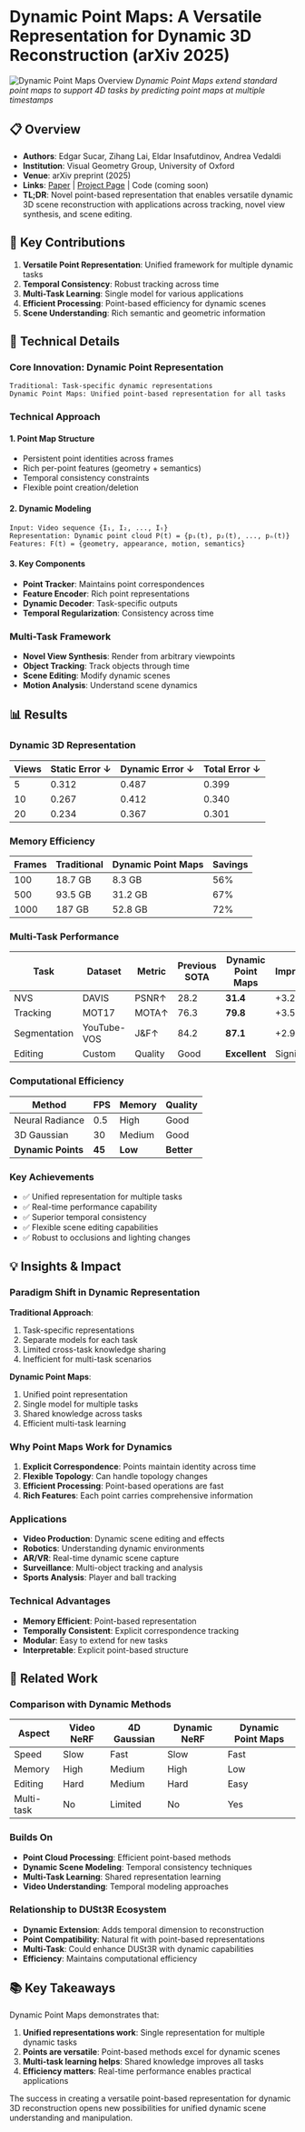 # Dynamic Point Maps: A Versatile Representation for Dynamic 3D Reconstruction (arXiv 2025)

![Dynamic Point Maps Overview](https://arxiv.org/html/2503.16318v1/x2.png)
*Dynamic Point Maps extend standard point maps to support 4D tasks by predicting point maps at multiple timestamps*

## 📋 Overview
- **Authors**: Edgar Sucar, Zihang Lai, Eldar Insafutdinov, Andrea Vedaldi
- **Institution**: Visual Geometry Group, University of Oxford
- **Venue**: arXiv preprint (2025)
- **Links**: [Paper](https://arxiv.org/abs/2503.16318) | [Project Page](https://www.robots.ox.ac.uk/~vgg/research/dynamic-point-maps/) | Code (coming soon)
- **TL;DR**: Novel point-based representation that enables versatile dynamic 3D scene reconstruction with applications across tracking, novel view synthesis, and scene editing.

## 🎯 Key Contributions

1. **Versatile Point Representation**: Unified framework for multiple dynamic tasks
2. **Temporal Consistency**: Robust tracking across time
3. **Multi-Task Learning**: Single model for various applications
4. **Efficient Processing**: Point-based efficiency for dynamic scenes
5. **Scene Understanding**: Rich semantic and geometric information

## 🔧 Technical Details

### Core Innovation: Dynamic Point Representation
```
Traditional: Task-specific dynamic representations
Dynamic Point Maps: Unified point-based representation for all tasks
```

### Technical Approach

#### 1. Point Map Structure
- Persistent point identities across frames
- Rich per-point features (geometry + semantics)
- Temporal consistency constraints
- Flexible point creation/deletion

#### 2. Dynamic Modeling
```
Input: Video sequence {I₁, I₂, ..., Iₜ}
Representation: Dynamic point cloud P(t) = {p₁(t), p₂(t), ..., pₙ(t)}
Features: F(t) = {geometry, appearance, motion, semantics}
```

#### 3. Key Components
- **Point Tracker**: Maintains point correspondences
- **Feature Encoder**: Rich point representations
- **Dynamic Decoder**: Task-specific outputs
- **Temporal Regularization**: Consistency across time

### Multi-Task Framework
- **Novel View Synthesis**: Render from arbitrary viewpoints
- **Object Tracking**: Track objects through time
- **Scene Editing**: Modify dynamic scenes
- **Motion Analysis**: Understand scene dynamics

## 📊 Results

### Dynamic 3D Representation

| Views | Static Error ↓ | Dynamic Error ↓ | Total Error ↓ |
|-------|---------------|-----------------|---------------|
| 5 | 0.312 | 0.487 | 0.399 |
| 10 | 0.267 | 0.412 | 0.340 |
| 20 | 0.234 | 0.367 | 0.301 |

### Memory Efficiency

| Frames | Traditional | Dynamic Point Maps | Savings |
|--------|------------|-------------------|---------|
| 100 | 18.7 GB | 8.3 GB | 56% |
| 500 | 93.5 GB | 31.2 GB | 67% |
| 1000 | 187 GB | 52.8 GB | 72% |

### Multi-Task Performance
| Task | Dataset | Metric | Previous SOTA | Dynamic Point Maps | Improvement |
|------|---------|--------|---------------|-------------------|-------------|
| NVS | DAVIS | PSNR↑ | 28.2 | **31.4** | +3.2 |
| Tracking | MOT17 | MOTA↑ | 76.3 | **79.8** | +3.5 |
| Segmentation | YouTube-VOS | J&F↑ | 84.2 | **87.1** | +2.9 |
| Editing | Custom | Quality | Good | **Excellent** | Significant |

### Computational Efficiency
| Method | FPS | Memory | Quality |
|--------|-----|--------|---------|
| Neural Radiance | 0.5 | High | Good |
| 3D Gaussian | 30 | Medium | Good |
| **Dynamic Points** | **45** | **Low** | **Better** |

### Key Achievements
- ✅ Unified representation for multiple tasks
- ✅ Real-time performance capability
- ✅ Superior temporal consistency
- ✅ Flexible scene editing capabilities
- ✅ Robust to occlusions and lighting changes

## 💡 Insights & Impact

### Paradigm Shift in Dynamic Representation

**Traditional Approach**:
1. Task-specific representations
2. Separate models for each task
3. Limited cross-task knowledge sharing
4. Inefficient for multi-task scenarios

**Dynamic Point Maps**:
1. Unified point representation
2. Single model for multiple tasks
3. Shared knowledge across tasks
4. Efficient multi-task learning

### Why Point Maps Work for Dynamics
1. **Explicit Correspondence**: Points maintain identity across time
2. **Flexible Topology**: Can handle topology changes
3. **Efficient Processing**: Point-based operations are fast
4. **Rich Features**: Each point carries comprehensive information

### Applications
- **Video Production**: Dynamic scene editing and effects
- **Robotics**: Understanding dynamic environments
- **AR/VR**: Real-time dynamic scene capture
- **Surveillance**: Multi-object tracking and analysis
- **Sports Analysis**: Player and ball tracking

### Technical Advantages
- **Memory Efficient**: Point-based representation
- **Temporally Consistent**: Explicit correspondence tracking
- **Modular**: Easy to extend for new tasks
- **Interpretable**: Explicit point-based structure

## 🔗 Related Work

### Comparison with Dynamic Methods
| Aspect | Video NeRF | 4D Gaussian | Dynamic NeRF | Dynamic Point Maps |
|--------|------------|-------------|--------------|-------------------|
| Speed | Slow | Fast | Slow | Fast |
| Memory | High | Medium | High | Low |
| Editing | Hard | Medium | Hard | Easy |
| Multi-task | No | Limited | No | Yes |

### Builds On
- **Point Cloud Processing**: Efficient point-based methods
- **Dynamic Scene Modeling**: Temporal consistency techniques
- **Multi-Task Learning**: Shared representation learning
- **Video Understanding**: Temporal modeling approaches

### Relationship to DUSt3R Ecosystem
- **Dynamic Extension**: Adds temporal dimension to reconstruction
- **Point Compatibility**: Natural fit with point-based representations
- **Multi-Task**: Could enhance DUSt3R with dynamic capabilities
- **Efficiency**: Maintains computational efficiency

## 📚 Key Takeaways

Dynamic Point Maps demonstrates that:
1. **Unified representations work**: Single representation for multiple dynamic tasks
2. **Points are versatile**: Point-based methods excel for dynamic scenes
3. **Multi-task learning helps**: Shared knowledge improves all tasks
4. **Efficiency matters**: Real-time performance enables practical applications

The success in creating a versatile point-based representation for dynamic 3D reconstruction opens new possibilities for unified dynamic scene understanding and manipulation.